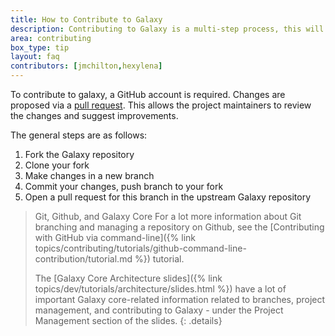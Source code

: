 ```yaml
---
title: How to Contribute to Galaxy
description: Contributing to Galaxy is a multi-step process, this will guide you through it.
area: contributing
box_type: tip
layout: faq
contributors: [jmchilton,hexylena]
---
```


To contribute to galaxy, a GitHub account is required. Changes are proposed via a [pull request](https://docs.github.com/en/github/collaborating-with-pull-requests). This allows the project maintainers to review the changes and suggest improvements.

The general steps are as follows:

1. Fork the Galaxy repository
2. Clone your fork
3. Make changes in a new branch
4. Commit your changes, push branch to your fork
5. Open a pull request for this branch in the upstream Galaxy repository

> <details-title>Git, Github, and Galaxy Core</details-title>
> For a lot more information about Git branching and managing a repository on Github,
>  see the [Contributing with GitHub via command-line]({% link topics/contributing/tutorials/github-command-line-contribution/tutorial.md %}) tutorial.
>
> The [Galaxy Core Architecture slides]({% link topics/dev/tutorials/architecture/slides.html %}) have a lot of important Galaxy core-related information related to branches,
>  project management, and contributing to Galaxy - under the Project Management section of the slides.
{: .details}
